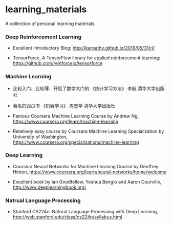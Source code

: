# learning_materials

A collection of personal learning materials.


### Deep Reinforcement Learning

* Excellent Introductory Blog: http://karpathy.github.io/2016/05/31/rl/

* TensorForce, A TensorFlow library for applied reinforcement learning: https://github.com/reinforceio/tensorforce


### Machine Learning

* 比较入门、比较薄、开启了数学大门的 《统计学习方法》 李航 清华大学出版社

* 著名的西瓜书 《机器学习》 周志华 清华大学出版社

* Famous Coursera Machine Learning Course by Andrew Ng, https://www.coursera.org/learn/machine-learning

* Relatively easy course by Coursera Machine Learning Specialization by University of Washington, https://www.coursera.org/specializations/machine-learning


### Deep Learning

* Coursera Neural Networks for Machine Learning Course by Geoffrey Hinton, https://www.coursera.org/learn/neural-networks/home/welcome

* Excellent book <Deep Learning> by Ian Goodfellow, Yoshua Bengio and Aaron Courville, http://www.deeplearningbook.org/


### Natrual Language Processing

* Stanford CS224n: Natural Language Processing with Deep Learning, http://web.stanford.edu/class/cs224n/syllabus.html
